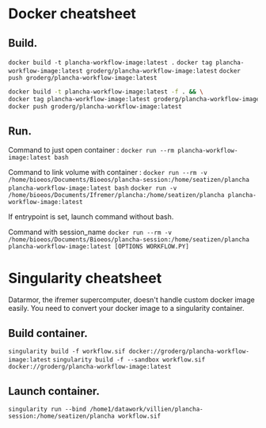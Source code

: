 # Docker cheatsheet


## Build.

`docker build -t plancha-workflow-image:latest .`
`docker tag plancha-workflow-image:latest groderg/plancha-workflow-image:latest`
`docker push groderg/plancha-workflow-image:latest`

```bash
docker build -t plancha-workflow-image:latest -f . && \
docker tag plancha-workflow-image:latest groderg/plancha-workflow-image:latest && \
docker push groderg/plancha-workflow-image:latest
```

## Run.

Command to just open container :
`docker run --rm plancha-workflow-image:latest bash`

Command to link volume with container :
`docker run --rm -v /home/bioeos/Documents/Bioeos/plancha-session:/home/seatizen/plancha plancha-workflow-image:latest bash`
`docker run -v /home/bioeos/Documents/Ifremer/plancha:/home/seatizen/plancha plancha-workflow-image:latest`

If entrypoint is set, launch command without bash.

Command with session_name 
`docker run --rm -v /home/bioeos/Documents/Bioeos/plancha-session:/home/seatizen/plancha plancha-workflow-image:latest [OPTIONS WORKFLOW.PY]`


# Singularity cheatsheet

Datarmor, the ifremer supercomputer, doesn't handle custom docker image easily. You need to convert your docker image to a singularity container.

## Build container.

`singularity build -f workflow.sif docker://groderg/plancha-workflow-image:latest`
`singularity build -f --sandbox workflow.sif docker://groderg/plancha-workflow-image:latest`

## Launch container.

`singularity run --bind /home1/datawork/villien/plancha-session:/home/seatizen/plancha workflow.sif`